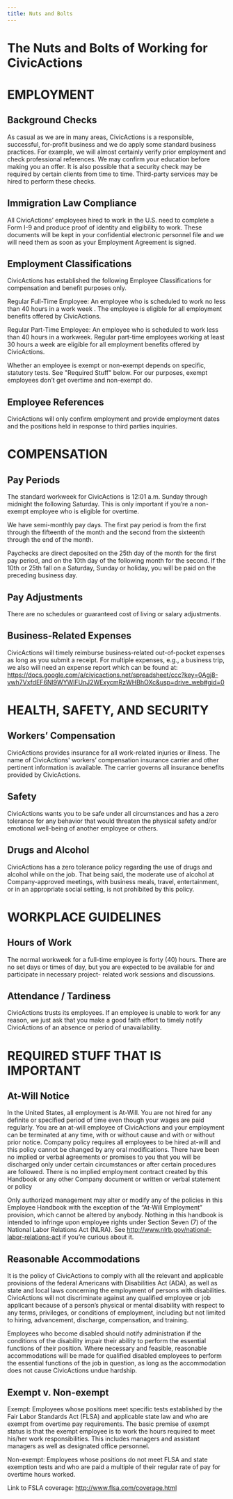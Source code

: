 ```yaml
---
title: Nuts and Bolts
---
```


<!-- TODO: Begin CA:Handbook -->
# The Nuts and Bolts of Working for CivicActions


# <a name="employ"></a>EMPLOYMENT

## <a name="background-check"></a>Background Checks
As casual as we are in many areas, CivicActions is a responsible, successful, for-profit business and we do apply some standard business practices. For example, we will almost certainly verify prior employment and check professional references. We may confirm your education before making you an offer. It is also possible that a security check may be required by certain clients from time to time. Third-party services may be hired to perform these checks.


## <a name="immigration-law"></a>Immigration Law Compliance
All CivicActions’ employees hired to work in the U.S. need to complete a Form I-9 and produce proof of identity and eligibility to work. These documents will be kept in your confidential electronic personnel file and we will need them as soon as your Employment Agreement is signed.


## <a name="employment-classification"></a>Employment Classifications
CivicActions has established the following Employee Classifications for compensation and benefit purposes only.


Regular Full-Time Employee: An employee who is scheduled to work no less than 40 hours in a work week . The employee is eligible for all employment benefits offered by CivicActions.


Regular Part-Time Employee: An employee who is scheduled to work less than 40 hours in a workweek. Regular part-time employees working at least 30 hours a week are eligible for all employment benefits offered by CivicActions.


Whether an employee is exempt or non-exempt depends on specific, statutory tests. See "Required Stuff" below.  For our purposes, exempt employees don’t get overtime and non-exempt do.


## <a name="employee-reference"></a>Employee References
CivicActions will only confirm employment and provide employment dates and the positions held in response to third parties inquiries.


# <a name="compensate"></a>COMPENSATION

## <a name="pay-period"></a>Pay Periods
The standard workweek for CivicActions is 12:01 a.m. Sunday through midnight the following Saturday. This is only important if you’re a non-exempt employee who is eligible for overtime.


We have semi-monthly pay days. The first pay period is from the first through the fifteenth of the month and the second from the sixteenth through the end of the month.


Paychecks are direct deposited on the 25th day of the month for the first pay period, and on the 10th day of the following month for the second. If the 10th or 25th fall on a Saturday, Sunday or holiday, you will be paid on the preceding business day.


## <a name="pay-adjustment"></a>Pay Adjustments
There are no schedules or guaranteed cost of living or salary adjustments.


## <a name="business-expense"></a>Business-Related Expenses
CivicActions will timely reimburse business-related out-of-pocket expenses as long as you submit a receipt.  For multiple expenses, e.g., a business trip, we also will need an expense report which can be found at:
 https://docs.google.com/a/civicactions.net/spreadsheet/ccc?key=0Agj8-vwh7VxfdEF6Nl9WYWlFUnJ2WExycmRzWHBhOXc&usp=drive_web#gid=0


# <a name="health-safety-security"></a>HEALTH, SAFETY, AND SECURITY

## <a name="workers-comp"></a>Workers’ Compensation
CivicActions provides insurance for all work-related injuries or illness. The name of  CivicActions' workers’ compensation insurance carrier and other pertinent information is available. The carrier governs all insurance benefits provided by CivicActions.

## <a name="safe"></a>Safety
CivicActions wants you to be safe under all circumstances and has a zero tolerance for any behavior that would threaten the physical safety and/or emotional well-being of another employee or others.

## <a name="drugs-alcohol"></a>Drugs and Alcohol
CivicActions has a zero tolerance policy regarding the use of drugs and alcohol while on the job. That being said, the moderate use of alcohol at Company-approved meetings, with business meals, travel, entertainment, or in an appropriate social setting, is not prohibited by this policy.


# <a name="workplace-guideline"></a>WORKPLACE GUIDELINES


## <a name="hours-work"></a>Hours of Work
The normal workweek for a full-time employee is forty (40) hours. There are no set days or times of day, but you are expected to be available for and participate in necessary project- related work sessions and discussions.


## <a name="attendance"></a>Attendance / Tardiness
CivicActions trusts its employees. If an employee is unable to work for any reason, we just ask that you make a good faith effort to timely notify CivicActions of an absence or period of unavailability.


# <a name="required"></a>REQUIRED STUFF THAT IS IMPORTANT


## <a name="atwillnotice"></a>At-Will Notice
In the United States, all employment is At-Will. You are not hired for any definite or specified period of time even though your wages are paid regularly. You are an at-will employee of CivicActions and your employment can be terminated at any time, with or without cause and with or without prior notice. Company policy requires all employees to be hired at-will and this policy cannot be changed by any oral modifications. There have been no implied or verbal agreements or promises to you that you will be discharged only under certain circumstances or after certain procedures are followed. There is no implied employment contract created by this Handbook or any other Company document or written or verbal statement or policy


Only authorized management may alter or modify any of the policies in this Employee Handbook with the exception of the “At-Will Employment” provision, which cannot be altered by anybody. Nothing in this handbook is intended to infringe upon employee rights under Section Seven (7) of the National Labor Relations Act (NLRA). See http://www.nlrb.gov/national-labor-relations-act if you’re curious about it.


## <a name="reasonable-accomodation"></a>Reasonable Accommodations
It is the policy of CivicActions to comply with all the relevant and applicable provisions of the federal Americans with Disabilities Act (ADA), as well as state and local laws concerning the employment of persons with disabilities. CivicActions will not discriminate against any qualified employee or job applicant because of a person’s physical or mental disability with respect to any terms, privileges, or conditions of employment, including but not limited to hiring, advancement, discharge, compensation, and training.


Employees who become disabled should notify administration if the conditions of the disability impair their ability to perform the essential functions of their position. Where necessary and feasible, reasonable accommodations will be made for qualified disabled employees to perform the essential functions of the job in question, as long as the accommodation does not cause CivicActions undue hardship.


## <a name="exempt-non"></a>Exempt v. Non-exempt
Exempt: Employees whose positions meet specific tests established by the Fair Labor Standards Act (FLSA) and applicable state law and who are exempt from overtime pay requirements. The basic premise of exempt status is that the exempt employee is to work the hours required to meet his/her work responsibilities. This includes managers and assistant managers as well as designated office personnel.


Non-exempt: Employees whose positions do not meet FLSA and state exemption tests and who are paid a multiple of their regular rate of pay for overtime hours worked.


Link to FSLA coverage: http://www.flsa.com/coverage.html


<!-- TODO: End CA:Handbook -->